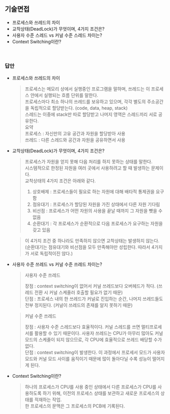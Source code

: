 ## 기술면접

- 프로세스와 쓰레드의 차이
- 교착상태(DeadLock)가 무엇이며, 4가지 조건은?
- 사용자 수준 스레드 vs 커널 수준 스레드 차이는?
- Context Switching이란?

</br>

### 답안

- 프로세스와 쓰레드의 차이   

  > 프로세스는 메모리 상에서 실행중인 프로그램을 말하며, 쓰레드는 이 프로세스 안에서 실행되는 흐름 단위를 말한다.    
  > 프로세스마다 최소 하나의 쓰레드를 보유하고 있으며, 각각 별도의 주소공간을 독립적으로 할당받는다. (code, data, heap, stack)    
  > 스레드는 이중에 stack만 따로 할당받고 나머지 영역은 스레드끼리 서로 공유한다.  
  > 요약  
  > 프로세스 : 자신만의 고유 공간과 자원을 할당받아 사용  
  > 쓰레드 : 다른 스레드와 공간과 자원을 공유하면서 사용  

- 교착상태(DeadLock)가 무엇이며, 4가지 조건은?  

  > 프로세스가 자원을 얻지 못해 다음 처리를 하지 못하는 상태를 말한다.    
  > 시스템적으로 한정된 자원을 여러 곳에서 사용하려고 할 때 발생하는 문제이다.   
  > 교착상태의 4가지 조건은 아래와 같다.   
  >  1. 상호배제 : 프로세스들이 필요로 하는 자원에 대해 배타적 통제권을 요구함   
  >  2. 점유대기 : 프로세스가 할당된 자원을 가진 상태에서 다른 자원 기다림   
  >  3. 비선점 : 프로세스가 어떤 자원의 사용을 끝날 때까지 그 자원을 뺏을 수 없음   
  >  4. 순환대기 : 각 프로세스가 순환적으로 다음 프로세스가 요구하는 자원을 갖고 있음   

  > 이 4가지 조건 중 하나라도 만족하지 않으면 교착상태는 발생하지 않는다.   
  > (순환대기는 점유대기와 비선점을 모두 만족해야만 성립한다. 따라서 4가지가 서로 독립적이진 않다.)   

- 사용자 수준 쓰레드 vs 커널 수준 쓰레드 차이는?  

  > 사용자 수준 쓰레드  
  > 
  > 장점 : context switching이 없어서 커널 쓰레드보다 오버헤드가 적다. (쓰레드 전환 시 커널 스케줄러 호출할 필요가 없기 때문)  
  > 단점 : 프로세스 내의 한 쓰레드가 커널로 진입하는 순간, 나머지 쓰레드들도 전부 정지된다. (커널이 쓰레드의 존재를 알지 못하기 때문)  

  > 커널 수준 쓰레드  
  > 
  > 장점 : 사용자 수준 스레드보다 효율적이다. 커널 스레드를 쓰면 멀티프로세서를 활용할 수 있기 때문이다. 사용자 쓰레드는 CPU가 아무리 많아도 커널 모드의 스케줄이 되지 않으므로, 각 CPU에 효율적으로 쓰레드 배당할 수가 없다.  
  > 단점 : context switching이 발생한다. 이 과정에서 프로세서 모드가 사용자 모드와 커널 모드 사이를 움직이기 때문에 많이 돌아다닐 수록 성능이 떨어지게 된다.  

- Context Switching이란?  

  > 하나의 프로세스가 CPU를 사용 중인 상태에서 다른 프로세스가 CPU를 사용하도록 하기 위해, 이전의 프로세스 상태를 보관하고 새로운 프로세스의 상태를 적재하는 작업.  
  > 한 프로세스의 문맥은 그 프로세스의 PCB에 기록된다.  

